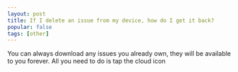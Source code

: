 ```yaml
---
layout: post
title: If I delete an issue from my device, how do I get it back?
popular: false
tags: [other]
---
```

You can always download any issues you already own, they will be available to you forever. All you need to do is tap the cloud icon  
